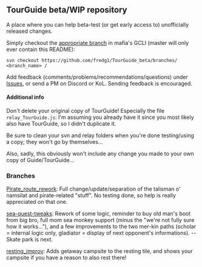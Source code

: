 ## TourGuide beta/WIP repository

A place where you can help beta-test (or get early access to) unofficially released changes.

Simply checkout the [appropriate branch](https://github.com/fredg1/TourGuide_beta/branches) in mafia's GCLI (master will only ever contain this README):

`svn checkout https://github.com/fredg1/TourGuide_beta/branches/ <branch_name> /`

Add feedback (comments/problems/recommendations/questions) under [Issues](https://github.com/fredg1/TourGuide_beta/issues), or send a PM on Discord or KoL.
Sending feedback is encouraged.


#### Additional info
Don't delete your original copy of TourGuide! Especially the file `relay_TourGuide.js`: I'm assuming you already have it since you most likely also have TourGuide, so I didn't duplicate it.

Be sure to clean your svn and relay folders when you're done testing/using a copy; they won't go by themselves...


Also, sadly, this obviously won't include any change you made to your own copy of Guide/TourGuide...

### Branches

[Pirate_route_rework](https://github.com/cdrock/TourGuide/pull/16): Full change/update/separation of the talisman o' namsilat and pirate-related "stuff". No testing done, so help is really appreciated on that one.

[sea-quest-tweaks](https://github.com/cdrock/TourGuide/pull/22): Rework of some logic, reminder to buy old man's boot from big bro, full mom sea monkey support (minus the "we're not fully sure how it works..."), and a few improvements to the two mer-kin paths (scholar = internal logic only, gladiator = display of next opponent's informations). -- Skate park is next.

[resting_improv](https://github.com/cdrock/TourGuide/pull/35): Adds getaway campsite to the resting tile, and shows your campsite if you have a reason to also rest there!
